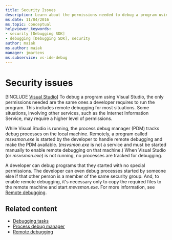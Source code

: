 ```yaml
---
title: Security Issues
description: Learn about the permissions needed to debug a program using Visual Studio, including remote debugging and situations that involve other services.
ms.date: 11/04/2016
ms.topic: conceptual
helpviewer_keywords:
- security [Debugging SDK]
- debugging [Debugging SDK], security
author: maiak
ms.author: maiak
manager: jmartens
ms.subservice: vs-ide-debug
---
```

# Security issues

 [!INCLUDE [Visual Studio](~/includes/applies-to-version/vs-windows-only.md)]
To debug a program using Visual Studio, the only permissions needed are the same ones a developer requires to run the program. This includes remote debugging for most situations. Some situations, involving other services, such as the Internet Information Service, may require a higher level of permissions.

 While Visual Studio is running, the process debug manager (PDM) tracks debug processes on the local machine. Remotely, a program called *msvsmon.exe* is started by the developer to handle remote debugging and make the PDM available. (*msvsmon.exe* is not a service and must be started manually to enable remote debugging on that machine.) When Visual Studio (or *msvsmon.exe*) is not running, no processes are tracked for debugging.

 A developer can debug programs that they started with no special permissions. The developer can even debug processes started by someone else if that other person is a member of the same security group. And, to enable remote debugging, it's necessary only to copy the required files to the remote machine and start *msvsmon.exe*. For more information, see [Remote debugging](../../debugger/remote-debugging.md).

## Related content
- [Debugging tasks](../../extensibility/debugger/debugging-tasks.md)
- [Process debug manager](../../extensibility/debugger/process-debug-manager.md)
- [Remote debugging](../../debugger/remote-debugging.md)
